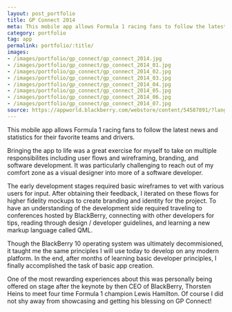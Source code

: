 ```yaml
---
layout: post_portfolio
title: GP Connect 2014
meta: This mobile app allows Formula 1 racing fans to follow the latest news and statistics for their favorite teams and drivers.
category: portfolio
tag: app
permalink: portfolio/:title/
images: 
- /images/portfolio/gp_connect/gp_connect_2014.jpg
- /images/portfolio/gp_connect/gp_connect_2014_01.jpg
- /images/portfolio/gp_connect/gp_connect_2014_02.jpg
- /images/portfolio/gp_connect/gp_connect_2014_03.jpg
- /images/portfolio/gp_connect/gp_connect_2014_04.jpg
- /images/portfolio/gp_connect/gp_connect_2014_05.jpg
- /images/portfolio/gp_connect/gp_connect_2014_06.jpg
- /images/portfolio/gp_connect/gp_connect_2014_07.jpg
source: https://appworld.blackberry.com/webstore/content/54587891/?lang=en&countrycode=US
---
```


This mobile app allows Formula 1 racing fans to follow the latest news and statistics for their favorite teams and drivers.

Bringing the app to life was a great exercise for myself to take on multiple responsibilites including user flows and wireframing, branding, and software development. It was particularly challenging to reach out of my comfort zone as a visual designer into more of a software developer.

The early development stages required basic wireframes to vet with various users for input. After obtaining their feedback, I iterated on these flows for higher fidelity mockups to create branding and identity for the project. To have an understanding of the development side required traveling to conferences hosted by BlackBerry, connecting with other developers for tips, reading through design / developer guidelines, and learning a new markup language called QML.

Though the BlackBerry 10 operating system was ultimately decommisioned, it taught me the same principles I will use today to develop on any modern platform. In the end, after months of learning basic developer principles, I finally accomplished the task of basic app creation.

One of the most rewarding experiences about this was personally being offered on stage after the keynote by then CEO of BlackBerry, Thorsten Heins to meet four time Formula 1 champion Lewis Hamilton. Of course I did not shy away from showcasing and getting his blessing on GP Connect!